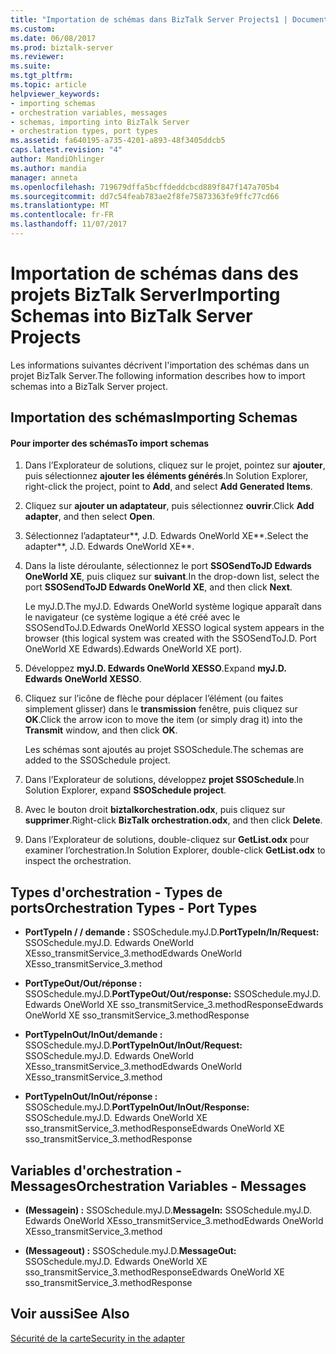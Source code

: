 ```yaml
---
title: "Importation de schémas dans BizTalk Server Projects1 | Documents Microsoft"
ms.custom: 
ms.date: 06/08/2017
ms.prod: biztalk-server
ms.reviewer: 
ms.suite: 
ms.tgt_pltfrm: 
ms.topic: article
helpviewer_keywords:
- importing schemas
- orchestration variables, messages
- schemas, importing into BizTalk Server
- orchestration types, port types
ms.assetid: fa640195-a735-4201-a893-48f3405ddcb5
caps.latest.revision: "4"
author: MandiOhlinger
ms.author: mandia
manager: anneta
ms.openlocfilehash: 719679dffa5bcffdeddcbcd889f847f147a705b4
ms.sourcegitcommit: dd7c54feab783ae2f8fe75873363fe9ffc77cd66
ms.translationtype: MT
ms.contentlocale: fr-FR
ms.lasthandoff: 11/07/2017
---
```

# <a name="importing-schemas-into-biztalk-server-projects"></a><span data-ttu-id="f0772-102">Importation de schémas dans des projets BizTalk Server</span><span class="sxs-lookup"><span data-stu-id="f0772-102">Importing Schemas into BizTalk Server Projects</span></span>
<span data-ttu-id="f0772-103">Les informations suivantes décrivent l'importation des schémas dans un projet BizTalk Server.</span><span class="sxs-lookup"><span data-stu-id="f0772-103">The following information describes how to import schemas into a BizTalk Server project.</span></span>  
  
## <a name="importing-schemas"></a><span data-ttu-id="f0772-104">Importation des schémas</span><span class="sxs-lookup"><span data-stu-id="f0772-104">Importing Schemas</span></span>  
  
#### <a name="to-import-schemas"></a><span data-ttu-id="f0772-105">Pour importer des schémas</span><span class="sxs-lookup"><span data-stu-id="f0772-105">To import schemas</span></span>  
  
1.  <span data-ttu-id="f0772-106">Dans l’Explorateur de solutions, cliquez sur le projet, pointez sur **ajouter**, puis sélectionnez **ajouter les éléments générés**.</span><span class="sxs-lookup"><span data-stu-id="f0772-106">In Solution Explorer, right-click the project, point to **Add**, and select **Add Generated Items**.</span></span>  
  
2.  <span data-ttu-id="f0772-107">Cliquez sur **ajouter un adaptateur**, puis sélectionnez **ouvrir**.</span><span class="sxs-lookup"><span data-stu-id="f0772-107">Click **Add adapter**, and then select **Open**.</span></span>  
  
3.  <span data-ttu-id="f0772-108">Sélectionnez l’adaptateur**, J.D. Edwards OneWorld XE**.</span><span class="sxs-lookup"><span data-stu-id="f0772-108">Select the adapter**, J.D. Edwards OneWorld XE**.</span></span>  
  
4.  <span data-ttu-id="f0772-109">Dans la liste déroulante, sélectionnez le port **SSOSendToJD Edwards OneWorld XE**, puis cliquez sur **suivant**.</span><span class="sxs-lookup"><span data-stu-id="f0772-109">In the drop-down list, select the port **SSOSendToJD Edwards OneWorld XE**, and then click **Next**.</span></span>  
  
     <span data-ttu-id="f0772-110">Le myJ.D.</span><span class="sxs-lookup"><span data-stu-id="f0772-110">The myJ.D.</span></span> <span data-ttu-id="f0772-111">Edwards OneWorld système logique apparaît dans le navigateur (ce système logique a été créé avec le SSOSendToJ.D.</span><span class="sxs-lookup"><span data-stu-id="f0772-111">Edwards OneWorld XESSO logical system appears in the browser (this logical system was created with the SSOSendToJ.D.</span></span> <span data-ttu-id="f0772-112">Port OneWorld XE Edwards).</span><span class="sxs-lookup"><span data-stu-id="f0772-112">Edwards OneWorld XE port).</span></span>  
  
5.  <span data-ttu-id="f0772-113">Développez **myJ.D. Edwards OneWorld XESSO**.</span><span class="sxs-lookup"><span data-stu-id="f0772-113">Expand **myJ.D. Edwards OneWorld XESSO**.</span></span>  
  
6.  <span data-ttu-id="f0772-114">Cliquez sur l’icône de flèche pour déplacer l’élément (ou faites simplement glisser) dans le **transmission** fenêtre, puis cliquez sur **OK**.</span><span class="sxs-lookup"><span data-stu-id="f0772-114">Click the arrow icon to move the item (or simply drag it) into the **Transmit** window, and then click **OK**.</span></span>  
  
     <span data-ttu-id="f0772-115">Les schémas sont ajoutés au projet SSOSchedule.</span><span class="sxs-lookup"><span data-stu-id="f0772-115">The schemas are added to the SSOSchedule project.</span></span>  
  
7.  <span data-ttu-id="f0772-116">Dans l’Explorateur de solutions, développez **projet SSOSchedule**.</span><span class="sxs-lookup"><span data-stu-id="f0772-116">In Solution Explorer, expand **SSOSchedule project**.</span></span>  
  
8.  <span data-ttu-id="f0772-117">Avec le bouton droit **biztalkorchestration.odx**, puis cliquez sur **supprimer**.</span><span class="sxs-lookup"><span data-stu-id="f0772-117">Right-click **BizTalk orchestration.odx**, and then click **Delete**.</span></span>  
  
9. <span data-ttu-id="f0772-118">Dans l’Explorateur de solutions, double-cliquez sur **GetList.odx** pour examiner l’orchestration.</span><span class="sxs-lookup"><span data-stu-id="f0772-118">In Solution Explorer, double-click **GetList.odx** to inspect the orchestration.</span></span>  
  
## <a name="orchestration-types---port-types"></a><span data-ttu-id="f0772-119">Types d'orchestration - Types de ports</span><span class="sxs-lookup"><span data-stu-id="f0772-119">Orchestration Types - Port Types</span></span>  
  
-   <span data-ttu-id="f0772-120">**PortTypeIn / / demande :** SSOSchedule.myJ.D.</span><span class="sxs-lookup"><span data-stu-id="f0772-120">**PortTypeIn/In/Request:** SSOSchedule.myJ.D.</span></span> <span data-ttu-id="f0772-121">Edwards OneWorld XEsso_transmitService_3.method</span><span class="sxs-lookup"><span data-stu-id="f0772-121">Edwards OneWorld XEsso_transmitService_3.method</span></span>  
  
-   <span data-ttu-id="f0772-122">**PortTypeOut/Out/réponse :** SSOSchedule.myJ.D.</span><span class="sxs-lookup"><span data-stu-id="f0772-122">**PortTypeOut/Out/response:** SSOSchedule.myJ.D.</span></span> <span data-ttu-id="f0772-123">Edwards OneWorld XE sso_transmitService_3.methodResponse</span><span class="sxs-lookup"><span data-stu-id="f0772-123">Edwards OneWorld XE sso_transmitService_3.methodResponse</span></span>  
  
-   <span data-ttu-id="f0772-124">**PortTypeInOut/InOut/demande :** SSOSchedule.myJ.D.</span><span class="sxs-lookup"><span data-stu-id="f0772-124">**PortTypeInOut/InOut/Request:** SSOSchedule.myJ.D.</span></span> <span data-ttu-id="f0772-125">Edwards OneWorld XEsso_transmitService_3.method</span><span class="sxs-lookup"><span data-stu-id="f0772-125">Edwards OneWorld XEsso_transmitService_3.method</span></span>  
  
-   <span data-ttu-id="f0772-126">**PortTypeInOut/InOut/réponse :** SSOSchedule.myJ.D.</span><span class="sxs-lookup"><span data-stu-id="f0772-126">**PortTypeInOut/InOut/Response:** SSOSchedule.myJ.D.</span></span> <span data-ttu-id="f0772-127">Edwards OneWorld XE sso_transmitService_3.methodResponse</span><span class="sxs-lookup"><span data-stu-id="f0772-127">Edwards OneWorld XE sso_transmitService_3.methodResponse</span></span>  
  
## <a name="orchestration-variables---messages"></a><span data-ttu-id="f0772-128">Variables d'orchestration - Messages</span><span class="sxs-lookup"><span data-stu-id="f0772-128">Orchestration Variables - Messages</span></span>  
  
-   <span data-ttu-id="f0772-129">**(Messagein) :** SSOSchedule.myJ.D.</span><span class="sxs-lookup"><span data-stu-id="f0772-129">**MessageIn:** SSOSchedule.myJ.D.</span></span> <span data-ttu-id="f0772-130">Edwards OneWorld XEsso_transmitService_3.method</span><span class="sxs-lookup"><span data-stu-id="f0772-130">Edwards OneWorld XEsso_transmitService_3.method</span></span>  
  
-   <span data-ttu-id="f0772-131">**(Messageout) :** SSOSchedule.myJ.D.</span><span class="sxs-lookup"><span data-stu-id="f0772-131">**MessageOut:** SSOSchedule.myJ.D.</span></span> <span data-ttu-id="f0772-132">Edwards OneWorld XE sso_transmitService_3.methodResponse</span><span class="sxs-lookup"><span data-stu-id="f0772-132">Edwards OneWorld XE sso_transmitService_3.methodResponse</span></span>  
  
## <a name="see-also"></a><span data-ttu-id="f0772-133">Voir aussi</span><span class="sxs-lookup"><span data-stu-id="f0772-133">See Also</span></span>  
 [<span data-ttu-id="f0772-134">Sécurité de la carte</span><span class="sxs-lookup"><span data-stu-id="f0772-134">Security in the adapter</span></span>](../core/security-in-biztalk-adapter-for-jd-edwards-oneworld.md)